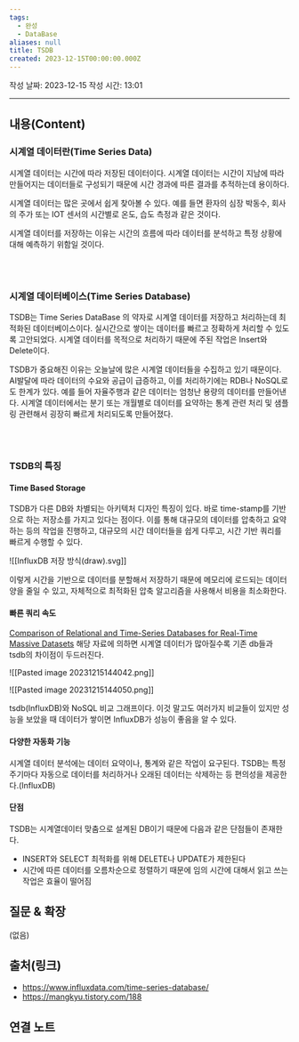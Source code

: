 ```yaml
---
tags:
  - 완성
  - DataBase
aliases: null
title: TSDB
created: 2023-12-15T00:00:00.000Z
---
```

작성 날짜: 2023-12-15
작성 시간: 13:01


----
## 내용(Content)

### 시계열 데이터란(Time Series Data)
시계열 데이터는 시간에 따라 저장된 데이터이다. 시계열 데이터는 시간이 지남에 따라 만들어지는 데이터들로 구성되기 때문에 시간 경과에 따른 결과를 추적하는데 용이하다.

시계열 데이터는 많은 곳에서 쉽게 찾아볼 수 있다. 예를 들면 환자의 심장 박동수, 회사의 주가 또는 IOT 센서의 시간별로 온도, 습도 측정과 같은 것이다.

시계열 데이터를 저장하는 이유는 시간의 흐름에 따라 데이터를 분석하고 특정 상황에 대해 예측하기 위함일 것이다.

<br></br>
### 시계열 데이터베이스(Time Series Database)
TSDB는 Time Series DataBase 의 약자로 시계열 데이터를 저장하고 처리하는데 최적화된 데이터베이스이다. 실시간으로 쌓이는 데이터를 빠르고 정확하게 처리할 수 있도록 고안되었다. 시계열 데이터를 목적으로 처리하기 때문에 주된 작업은 Insert와 Delete이다.

TSDB가 중요해진 이유는 오늘날에 많은 시계열 데이터들을 수집하고 있기 때문이다.  AI발달에 따라 데이터의 수요와 공급이 급증하고, 이를 처리하기에는 RDB나 NoSQL로도 한계가 있다.
예를 들어 자율주행과 같은 데이터는 엄청난 용량의 데이터를 만들어낸다.  시계열 데이터에서는 분기 또는 개월별로 데이터를 요약하는 통계 관련 처리 및 샘플링 관련해서 굉장히 빠르게 처리되도록 만들어졌다.

<br></br>
### TSDB의 특징

#### Time Based Storage
TSDB가 다른 DB와 차별되는 아키텍처 디자인 특징이 있다. 바로 time-stamp를 기반으로 하는 저장소를 가지고 있다는 점이다. 이를 통해 대규모의 데이터를 압축하고 요약하는 등의 작업을 진행하고, 대규모의 시간 데이터들을 쉽게 다루고, 시간 기반 쿼리를 빠르게 수행할 수 있다.

![[InfluxDB 저장 방식(draw).svg]]

이렇게 시간을 기반으로 데이터를 분할해서 저장하기 때문에 메모리에 로드되는 데이터 양을 줄일 수 있고, 자체적으로 최적화된 압축 알고리즘을 사용해서 비용을 최소화한다.

#### 빠른 쿼리 속도

[Comparison of Relational and Time-Series Databases for Real-Time Massive Datasets](https://bib.irb.hr/datoteka/1015968.06_cts_5558.pdf) 해당 자료에 의하면 시계열 데이터가 많아질수록 기존 db들과 tsdb의 차이점이 두드러진다.

![[Pasted image 20231215144042.png]]

![[Pasted image 20231215144050.png]]


tsdb(InfluxDB)와 NoSQL 비교 그래프이다. 이것 말고도 여러가지 비교들이 있지만 성능을 보았을 때 데이터가 쌓이면 InfluxDB가 성능이 좋음을 알 수 있다.

#### 다양한 자동화 기능

시계열 데이터 분석에는 데이터 요약이나, 통계와 같은 작업이 요구된다. TSDB는 특정 주기마다 자동으로 데이터를 처리하거나 오래된 데이터는 삭제하는 등 편의성을 제공한다.(InfluxDB)

#### 단점

TSDB는 시계열데이터 맞춤으로 설계된 DB이기 때문에 다음과 같은 단점들이 존재한다.

- INSERT와 SELECT 최적화를 위해 DELETE나 UPDATE가 제한된다
- 시간에 따른 데이터를 오름차순으로 정렬하기 때문에 임의 시간에 대해서 읽고 쓰는 작업은 효율이 떨어짐

## 질문 & 확장

(없음)

## 출처(링크)
- https://www.influxdata.com/time-series-database/
- https://mangkyu.tistory.com/188

## 연결 노트










